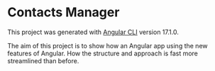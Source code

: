 # Contacts Manager

This project was generated with [Angular CLI](https://github.com/angular/angular-cli) version 17.1.0.

The aim of this project is to show how an Angular app using the new features of Angular. How the structure and approach is fast more streamlined than before. 
